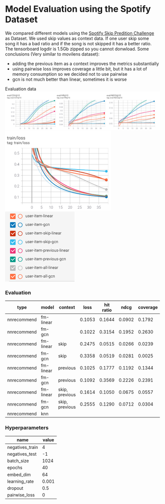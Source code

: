 # Model Evaluation using the Spotify Dataset
We compared different models using the [Spotify Skip Predition Challenge](https://www.aicrowd.com/challenges/spotify-sequential-skip-prediction-challenge-old) as Dataset. We used skip values as context data. If one user skip some song it has a bad ratio and if the song is not skipped it has a better ratio. The tensorboard logdir is 1.5Gb zipped so you cannot donwload. 
Some conclusions (Very similar to movilens dataset):
-   adding the previous item as a context improves the metrics substantially
-   using pairwise loss improves coverage a little bit, but it has a lot of memory consumption so we decided not to use pairwise
-   gcn is not much better than linear, sometimes it is worse

Evaluation data
![Eval](./eval.png)
![Train](./train.png)
![Legend](./legend.png)


### Evaluation
| type | model | context | loss | hit ratio | ndcg | coverage |
| --- | -- | --- | --- | --- | --- | --- |
| nnrecommend | fm-linear |  | 0.1053 | 0.1644 | 0.0902 | 0.1792 | 
| nnrecommend | fm-gcn |  | 0.1022 | 0.3154 | 0.1952 | 0.2630 |
| nnrecommend | fm-linear | skip | 0.2475 | 0.0515 | 0.0266 | 0.0239 |
| nnrecommend | fm-gcn | skip | 0.3358 | 0.0519 | 0.0281 | 0.0025 |
| nnrecommend | fm-linear | previous | 0.1025 | 0.1777 | 0.1192 | 0.1344 |
| nnrecommend | fm-gcn | previous | 0.1092 | 0.3569 | 0.2226 | 0.2391 |
| nnrecommend | fm-linear | skip, previous | 0.1614 | 0.1050 | 0.0675 | 0.0557 |
| nnrecommend | fm-gcn | skip, previous | 0.2555 | 0.1290 | 0.0712 | 0.0304 |
| nnrecommend | knn |  |  |  |  |  |  


### Hyperparameters

| name | value |
| --- | --- |
| negatives_train | 4 |
| negatives_test | -1 |
| batch_size | 1024 |
| epochs | 40 |
| embed_dim | 64 |
| learning_rate | 0.001 |
| dropout | 0.5 |
| pairwise_loss | 0 |
